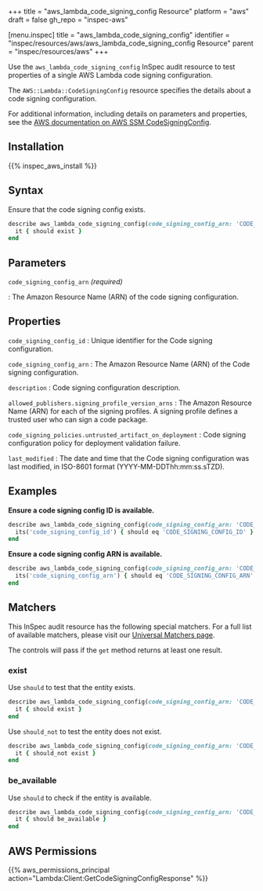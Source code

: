 +++
title = "aws_lambda_code_signing_config Resource"
platform = "aws"
draft = false
gh_repo = "inspec-aws"

[menu.inspec]
title = "aws_lambda_code_signing_config"
identifier = "inspec/resources/aws/aws_lambda_code_signing_config Resource"
parent = "inspec/resources/aws"
+++

Use the `aws_lambda_code_signing_config` InSpec audit resource to test properties of a single AWS Lambda code signing configuration.

The `AWS::Lambda::CodeSigningConfig` resource specifies the details about a code signing configuration.

For additional information, including details on parameters and properties, see the [AWS documentation on AWS SSM CodeSigningConfig](https://docs.aws.amazon.com/AWSCloudFormation/latest/UserGuide/aws-resource-lambda-codesigningconfig.html).

## Installation

{{% inspec_aws_install %}}

## Syntax

Ensure that the code signing config exists.

```ruby
describe aws_lambda_code_signing_config(code_signing_config_arn: 'CODE_SIGNING_CONFIG_ARN') do
  it { should exist }
end
```

## Parameters

`code_signing_config_arn` _(required)_

: The Amazon Resource Name (ARN) of the code signing configuration.

## Properties

`code_signing_config_id`
: Unique identifier for the Code signing configuration.

`code_signing_config_arn`
: The Amazon Resource Name (ARN) of the Code signing configuration.

`description`
: Code signing configuration description.

`allowed_publishers.signing_profile_version_arns`
: The Amazon Resource Name (ARN) for each of the signing profiles. A signing profile defines a trusted user who can sign a code package.

`code_signing_policies.untrusted_artifact_on_deployment`
: Code signing configuration policy for deployment validation failure.

`last_modified`
: The date and time that the Code signing configuration was last modified, in ISO-8601 format (YYYY-MM-DDThh:mm:ss.sTZD).

## Examples

**Ensure a code signing config ID is available.**

```ruby
describe aws_lambda_code_signing_config(code_signing_config_arn: 'CODE_SIGNING_CONFIG_ARN') do
  its('code_signing_config_id') { should eq 'CODE_SIGNING_CONFIG_ID' }
end
```

**Ensure a code signing config ARN is available.**

```ruby
describe aws_lambda_code_signing_config(code_signing_config_arn: 'CODE_SIGNING_CONFIG_ARN') do
  its('code_signing_config_arn') { should eq 'CODE_SIGNING_CONFIG_ARN' }
end
```

## Matchers

This InSpec audit resource has the following special matchers. For a full list of available matchers, please visit our [Universal Matchers page](https://www.inspec.io/docs/reference/matchers/).

The controls will pass if the `get` method returns at least one result.

### exist

Use `should` to test that the entity exists.

```ruby
describe aws_lambda_code_signing_config(code_signing_config_arn: 'CODE_SIGNING_CONFIG_ARN') do
  it { should exist }
end
```

Use `should_not` to test the entity does not exist.

```ruby
describe aws_lambda_code_signing_config(code_signing_config_arn: 'CODE_SIGNING_CONFIG_ARN') do
  it { should_not exist }
end
```

### be_available

Use `should` to check if the entity is available.

```ruby
describe aws_lambda_code_signing_config(code_signing_config_arn: 'CODE_SIGNING_CONFIG_ARN') do
  it { should be_available }
end
```

## AWS Permissions

{{% aws_permissions_principal action="Lambda:Client:GetCodeSigningConfigResponse" %}}
